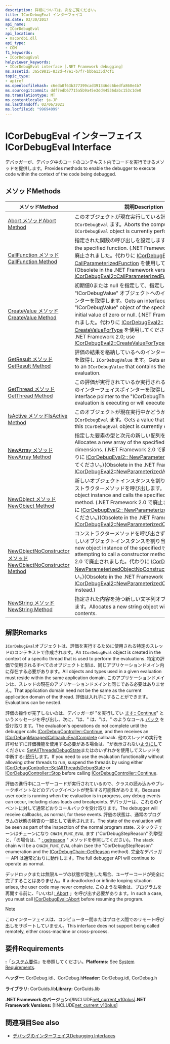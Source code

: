 ```yaml
---
description: 詳細については、次をご覧ください。
title: ICorDebugEval インターフェイス
ms.date: 03/30/2017
api_name:
- ICorDebugEval
api_location:
- mscordbi.dll
api_type:
- COM
f1_keywords:
- ICorDebugEval
helpviewer_keywords:
- ICorDebugEval interface [.NET Framework debugging]
ms.assetid: 3a5c9815-832d-47e1-b7f7-bbba135d7cf1
topic_type:
- apiref
ms.openlocfilehash: c6eda0f63b377399cad391346dc6bedfa860e4b7
ms.sourcegitcommit: ddf7edb67715a5b9a45e3dd44536dabc153c1de0
ms.translationtype: MT
ms.contentlocale: ja-JP
ms.lasthandoff: 02/06/2021
ms.locfileid: "99694099"
---
```

# <a name="icordebugeval-interface"></a><span data-ttu-id="dbf95-103">ICorDebugEval インターフェイス</span><span class="sxs-lookup"><span data-stu-id="dbf95-103">ICorDebugEval Interface</span></span>

<span data-ttu-id="dbf95-104">デバッガーが、デバッグ中のコードのコンテキスト内でコードを実行できるメソッドを提供します。</span><span class="sxs-lookup"><span data-stu-id="dbf95-104">Provides methods to enable the debugger to execute code within the context of the code being debugged.</span></span>  
  
## <a name="methods"></a><span data-ttu-id="dbf95-105">メソッド</span><span class="sxs-lookup"><span data-stu-id="dbf95-105">Methods</span></span>  
  
|<span data-ttu-id="dbf95-106">メソッド</span><span class="sxs-lookup"><span data-stu-id="dbf95-106">Method</span></span>|<span data-ttu-id="dbf95-107">説明</span><span class="sxs-lookup"><span data-stu-id="dbf95-107">Description</span></span>|  
|------------|-----------------|  
|[<span data-ttu-id="dbf95-108">Abort メソッド</span><span class="sxs-lookup"><span data-stu-id="dbf95-108">Abort Method</span></span>](icordebugeval-abort-method.md)|<span data-ttu-id="dbf95-109">このオブジェクトが現在実行している計算を中止し `ICorDebugEval` ます。</span><span class="sxs-lookup"><span data-stu-id="dbf95-109">Aborts the computation this `ICorDebugEval` object is currently performing.</span></span>|  
|[<span data-ttu-id="dbf95-110">CallFunction メソッド</span><span class="sxs-lookup"><span data-stu-id="dbf95-110">CallFunction Method</span></span>](icordebugeval-callfunction-method.md)|<span data-ttu-id="dbf95-111">指定された関数の呼び出しを設定します。</span><span class="sxs-lookup"><span data-stu-id="dbf95-111">Sets up a call to the specified function.</span></span> <span data-ttu-id="dbf95-112">(.NET Framework バージョン2.0 で廃止されました。代わりに [ICorDebugEval2:: CallParameterizedFunction](icordebugeval2-callparameterizedfunction-method.md) を使用してください。)</span><span class="sxs-lookup"><span data-stu-id="dbf95-112">(Obsolete in the .NET Framework version 2.0; use [ICorDebugEval2::CallParameterizedFunction](icordebugeval2-callparameterizedfunction-method.md) instead.)</span></span>|  
|[<span data-ttu-id="dbf95-113">CreateValue メソッド</span><span class="sxs-lookup"><span data-stu-id="dbf95-113">CreateValue Method</span></span>](icordebugeval-createvalue-method.md)|<span data-ttu-id="dbf95-114">初期値0または null を指定して、指定した型の "ICorDebugValue" オブジェクトへのインターフェイスポインターを取得します。</span><span class="sxs-lookup"><span data-stu-id="dbf95-114">Gets an interface pointer to an "ICorDebugValue" object of the specified type, with an initial value of zero or null.</span></span> <span data-ttu-id="dbf95-115">(.NET Framework 2.0 で廃止されました。代わりに [ICorDebugEval2:: CreateValueForType](icordebugeval2-createvaluefortype-method.md) を使用してください。)</span><span class="sxs-lookup"><span data-stu-id="dbf95-115">(Obsolete in the .NET Framework 2.0; use [ICorDebugEval2::CreateValueForType](icordebugeval2-createvaluefortype-method.md) instead.)</span></span>|  
|[<span data-ttu-id="dbf95-116">GetResult メソッド</span><span class="sxs-lookup"><span data-stu-id="dbf95-116">GetResult Method</span></span>](icordebugeval-getresult-method.md)|<span data-ttu-id="dbf95-117">評価の結果を格納しているへのインターフェイスポインターを取得し `ICorDebugValue` ます。</span><span class="sxs-lookup"><span data-stu-id="dbf95-117">Gets an interface pointer to an `ICorDebugValue` that contains the results of the evaluation.</span></span>|  
|[<span data-ttu-id="dbf95-118">GetThread メソッド</span><span class="sxs-lookup"><span data-stu-id="dbf95-118">GetThread Method</span></span>](icordebugeval-getthread-method.md)|<span data-ttu-id="dbf95-119">この評価が実行されているか実行される "表示スレッド" へのインターフェイスポインターを取得します。</span><span class="sxs-lookup"><span data-stu-id="dbf95-119">Gets an interface pointer to the "ICorDebugThread" where this evaluation is executing or will execute.</span></span>|  
|[<span data-ttu-id="dbf95-120">IsActive メソッド</span><span class="sxs-lookup"><span data-stu-id="dbf95-120">IsActive Method</span></span>](icordebugeval-isactive-method.md)|<span data-ttu-id="dbf95-121">このオブジェクトが現在実行中かどうかを示す値を取得し `ICorDebugEval` ます。</span><span class="sxs-lookup"><span data-stu-id="dbf95-121">Gets a value that indicates whether this `ICorDebugEval` object is currently executing.</span></span>|  
|[<span data-ttu-id="dbf95-122">NewArray メソッド</span><span class="sxs-lookup"><span data-stu-id="dbf95-122">NewArray Method</span></span>](icordebugeval-newarray-method.md)|<span data-ttu-id="dbf95-123">指定した要素の型と次元の新しい配列を割り当てます。</span><span class="sxs-lookup"><span data-stu-id="dbf95-123">Allocates a new array of the specified element type and dimensions.</span></span> <span data-ttu-id="dbf95-124">(.NET Framework 2.0 で廃止されました。代わりに [ICorDebugEval2:: NewParameterizedArray](icordebugeval2-newparameterizedarray-method.md) を使用してください。)</span><span class="sxs-lookup"><span data-stu-id="dbf95-124">(Obsolete in the .NET Framework 2.0; use [ICorDebugEval2::NewParameterizedArray](icordebugeval2-newparameterizedarray-method.md) instead.)</span></span>|  
|[<span data-ttu-id="dbf95-125">NewObject メソッド</span><span class="sxs-lookup"><span data-stu-id="dbf95-125">NewObject Method</span></span>](icordebugeval-newobject-method.md)|<span data-ttu-id="dbf95-126">新しいオブジェクトインスタンスを割り当て、指定したコンストラクターメソッドを呼び出します。</span><span class="sxs-lookup"><span data-stu-id="dbf95-126">Allocates a new object instance and calls the specified constructor method.</span></span> <span data-ttu-id="dbf95-127">(.NET Framework 2.0 で廃止されました。代わりに [ICorDebugEval2:: NewParameterizedObject](icordebugeval2-newparameterizedobject-method.md) を使用してください。)</span><span class="sxs-lookup"><span data-stu-id="dbf95-127">(Obsolete in the .NET Framework 2.0; use [ICorDebugEval2::NewParameterizedObject](icordebugeval2-newparameterizedobject-method.md) instead.)</span></span>|  
|[<span data-ttu-id="dbf95-128">NewObjectNoConstructor メソッド</span><span class="sxs-lookup"><span data-stu-id="dbf95-128">NewObjectNoConstructor Method</span></span>](icordebugeval-newobjectnoconstructor-method.md)|<span data-ttu-id="dbf95-129">コンストラクターメソッドを呼び出さずに、指定した型の新しいオブジェクトインスタンスを割り当てます。</span><span class="sxs-lookup"><span data-stu-id="dbf95-129">Allocates a new object instance of the specified type, without attempting to call a constructor method.</span></span> <span data-ttu-id="dbf95-130">(.NET Framework 2.0 で廃止されました。代わりに [ICorDebugEval2:: NewParameterizedObjectNoConstructor](icordebugeval2-newparameterizedobjectnoconstructor-method.md) を使用してください。)</span><span class="sxs-lookup"><span data-stu-id="dbf95-130">(Obsolete in the .NET Framework 2.0; use [ICorDebugEval2::NewParameterizedObjectNoConstructor](icordebugeval2-newparameterizedobjectnoconstructor-method.md) instead.)</span></span>|  
|[<span data-ttu-id="dbf95-131">NewString メソッド</span><span class="sxs-lookup"><span data-stu-id="dbf95-131">NewString Method</span></span>](icordebugeval-newstring-method.md)|<span data-ttu-id="dbf95-132">指定された内容を持つ新しい文字列オブジェクトを割り当てます。</span><span class="sxs-lookup"><span data-stu-id="dbf95-132">Allocates a new string object with the specified contents.</span></span>|  
  
## <a name="remarks"></a><span data-ttu-id="dbf95-133">解説</span><span class="sxs-lookup"><span data-stu-id="dbf95-133">Remarks</span></span>  

 <span data-ttu-id="dbf95-134">`ICorDebugEval`オブジェクトは、評価を実行するために使用される特定のスレッドのコンテキストで作成されます。</span><span class="sxs-lookup"><span data-stu-id="dbf95-134">An `ICorDebugEval` object is created in the context of a specific thread that is used to perform the evaluations.</span></span> <span data-ttu-id="dbf95-135">特定の評価で使用されるすべてのオブジェクトと型は、同じアプリケーションドメイン内に存在する必要があります。</span><span class="sxs-lookup"><span data-stu-id="dbf95-135">All objects and types used in a given evaluation must reside within the same application domain.</span></span> <span data-ttu-id="dbf95-136">このアプリケーションドメインは、スレッドの現在のアプリケーションドメインと同じである必要はありません。</span><span class="sxs-lookup"><span data-stu-id="dbf95-136">That application domain need not be the same as the current application domain of the thread.</span></span> <span data-ttu-id="dbf95-137">評価は入れ子にすることができます。</span><span class="sxs-lookup"><span data-stu-id="dbf95-137">Evaluations can be nested.</span></span>  
  
 <span data-ttu-id="dbf95-138">評価の操作が完了しないのは、デバッガーが "を実行してい [ます:: Continue](icordebugcontroller-continue-method.md)" というメッセージを呼び出し、次に、"は、" は、"は、" のようなコール [バック](icordebugmanagedcallback-evalcomplete-method.md) を受け取ります。</span><span class="sxs-lookup"><span data-stu-id="dbf95-138">The evaluation's operations do not complete until the debugger calls [ICorDebugController::Continue](icordebugcontroller-continue-method.md), and then receives an [ICorDebugManagedCallback::EvalComplete](icordebugmanagedcallback-evalcomplete-method.md) callback.</span></span> <span data-ttu-id="dbf95-139">他のスレッドの実行を許可せずに評価機能を使用する必要がある場合は、"が表示されない[ようにし](icordebugcontroller-stop-method.md)てください:: [SetAllThreadsDebugState](icordebugcontroller-setallthreadsdebugstate-method.md)またはのいずれかを使用してスレッドを中断する::[続行](icordebugcontroller-continue-method.md)します。</span><span class="sxs-lookup"><span data-stu-id="dbf95-139">If you need to use the evaluation functionality without allowing other threads to run, suspend the threads by using either [ICorDebugController::SetAllThreadsDebugState](icordebugcontroller-setallthreadsdebugstate-method.md) or [ICorDebugController::Stop](icordebugcontroller-stop-method.md) before calling [ICorDebugController::Continue](icordebugcontroller-continue-method.md).</span></span>  
  
 <span data-ttu-id="dbf95-140">評価の進行中にユーザーコードが実行されているので、クラスの読み込みやブレークポイントなどのデバッグイベントが発生する可能性があります。</span><span class="sxs-lookup"><span data-stu-id="dbf95-140">Because user code is running when the evaluation is in progress, any debug events can occur, including class loads and breakpoints.</span></span> <span data-ttu-id="dbf95-141">デバッガーは、これらのイベントに対して通常どおりコールバックを受け取ります。</span><span class="sxs-lookup"><span data-stu-id="dbf95-141">The debugger will receive callbacks, as normal, for these events.</span></span> <span data-ttu-id="dbf95-142">評価の状態は、通常のプログラムの状態の検査の一部として表示されます。</span><span class="sxs-lookup"><span data-stu-id="dbf95-142">The state of the evaluation will be seen as part of the inspection of the normal program state.</span></span> <span data-ttu-id="dbf95-143">スタックチェーンはチェーンになり `CHAIN_FUNC_EVAL` ます ("CorDebugStepReason" 列挙型と、「の場合は、" [: getreason](icordebugchain-getreason-method.md) " メソッドを参照してください)。</span><span class="sxs-lookup"><span data-stu-id="dbf95-143">The stack chain will be a `CHAIN_FUNC_EVAL` chain (see the "CorDebugStepReason" enumeration and the [ICorDebugChain::GetReason](icordebugchain-getreason-method.md) method).</span></span> <span data-ttu-id="dbf95-144">完全なデバッガー API は通常どおりに動作します。</span><span class="sxs-lookup"><span data-stu-id="dbf95-144">The full debugger API will continue to operate as normal.</span></span>  
  
 <span data-ttu-id="dbf95-145">デッドロックまたは無限ループの状態が発生した場合、ユーザーコードが完全に完了することはありません。</span><span class="sxs-lookup"><span data-stu-id="dbf95-145">If a deadlocked or infinite looping situation arises, the user code may never complete.</span></span> <span data-ttu-id="dbf95-146">このような場合は、プログラムを再開する前に、「いいね! [: Abort](icordebugeval-abort-method.md) 」を呼び出す必要があります。</span><span class="sxs-lookup"><span data-stu-id="dbf95-146">In such a case, you must call [ICorDebugEval::Abort](icordebugeval-abort-method.md) before resuming the program.</span></span>  
  
> [!NOTE]
> <span data-ttu-id="dbf95-147">このインターフェイスは、コンピューター間またはプロセス間でのリモート呼び出しをサポートしていません。</span><span class="sxs-lookup"><span data-stu-id="dbf95-147">This interface does not support being called remotely, either cross-machine or cross-process.</span></span>  
  
## <a name="requirements"></a><span data-ttu-id="dbf95-148">要件</span><span class="sxs-lookup"><span data-stu-id="dbf95-148">Requirements</span></span>  

 <span data-ttu-id="dbf95-149">**:**「[システム要件](../../get-started/system-requirements.md)」を参照してください。</span><span class="sxs-lookup"><span data-stu-id="dbf95-149">**Platforms:** See [System Requirements](../../get-started/system-requirements.md).</span></span>  
  
 <span data-ttu-id="dbf95-150">**ヘッダー:** CorDebug.idl、CorDebug.h</span><span class="sxs-lookup"><span data-stu-id="dbf95-150">**Header:** CorDebug.idl, CorDebug.h</span></span>  
  
 <span data-ttu-id="dbf95-151">**ライブラリ:** CorGuids.lib</span><span class="sxs-lookup"><span data-stu-id="dbf95-151">**Library:** CorGuids.lib</span></span>  
  
 <span data-ttu-id="dbf95-152">**.NET Framework のバージョン:**[!INCLUDE[net_current_v10plus](../../../../includes/net-current-v10plus-md.md)]</span><span class="sxs-lookup"><span data-stu-id="dbf95-152">**.NET Framework Versions:** [!INCLUDE[net_current_v10plus](../../../../includes/net-current-v10plus-md.md)]</span></span>  
  
## <a name="see-also"></a><span data-ttu-id="dbf95-153">関連項目</span><span class="sxs-lookup"><span data-stu-id="dbf95-153">See also</span></span>

- [<span data-ttu-id="dbf95-154">デバッグのインターフェイス</span><span class="sxs-lookup"><span data-stu-id="dbf95-154">Debugging Interfaces</span></span>](debugging-interfaces.md)
